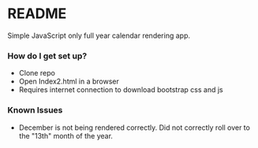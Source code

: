 # README #

Simple JavaScript only full year calendar rendering app. 

### How do I get set up? ###

* Clone repo
* Open Index2.html in a browser
* Requires internet connection to download bootstrap css and js

### Known Issues ###
* December is not being rendered correctly. Did not correctly roll over to the "13th" month of the year.
